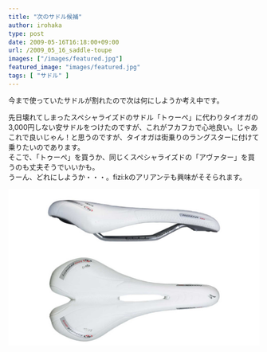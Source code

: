 ```yaml
---
title: "次のサドル候補"
author: irohaka
type: post
date: 2009-05-16T16:18:00+09:00
url: /2009_05_16_saddle-toupe
images: ["/images/featured.jpg"]
featured_image: "images/featured.jpg"
tags: [ "サドル" ]
---
```


 今まで使っていたサドルが割れたので次は何にしようか考え中です。  
 <!--more-->

先日壊れてしまったスペシャライズドのサドル「トゥーペ」に代わりタイオガの3,000円しない安サドルをつけたのですが、これがフカフカで心地良い。じゃあこれで良いじゃん！と思うのですが、タイオガは街乗りのラングスターに付けて乗りたいのであります。  
そこで、「トゥーペ」を買うか、同じくスペシャライズドの「アヴァター」を買うのも丈夫そうでいいかも。  
うーん、どれにしようか・・・。fizi:kのアリアンテも興味がそそられます。  

![Specialized Avatar](images/2009_05_specialized_avatar_saddle.jpg)  

　  
